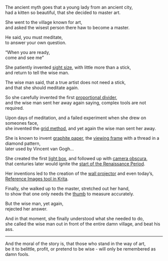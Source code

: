 The ancient myth goes that a young lady from an ancient city,\
had a kitten so beautiful, that she decided to master art.

She went to the village known for art,\
and asked the wisest person there haw to become a master.

He said, you must meditate,\
to answer your own question.

“When you are ready,\
come and see me”

She patiently invented [sight size](https://www.youtube.com/watch?v=wiUFUHdNIsM), with little more than a stick,\
and return to tell the wise man.

The wise man said, that a true artist does not need a stick,\
and that she should meditate again.

So she carefully invented the first [proportional divider](https://www.youtube.com/watch?v=nEZMKc0nMAg),\
and the wise man sent her away again saying, complex tools are not required.

Upon days of meditation, and a failed experiment when she drew on someones face,\
she invented the [grid method](https://www.youtube.com/watch?v=bKtURFkwX6k), and yet again the wise man sent her away.

She is known to invent [graphite paper](https://www.youtube.com/watch?v=DZV9LPZV-T4), the [viewing frame](https://www.youtube.com/watch?v=Is-MvKg54e4) with a thread in a diamond pattern,\
later used by Vincent van Gogh...

She created the first [light box](https://www.youtube.com/watch?v=cuwvMuVv9qE), and followed up with [camera obscura](https://www.youtube.com/watch?v=RYvl6t0N94E),\
that centuries later would ignite the [start of the Renaissance Period](https://www.youtube.com/watch?v=Q0ZvWedVp20).

Her inventions led to the creation of the [wall projector](https://www.youtube.com/watch?v=S16g2qiYw7w) and even today’s,\
[Reference Images tool in Krita](https://www.youtube.com/watch?v=0uCH2z_zLmc).

Finally, she walked up to the master, stretched out her hand,\
to show that one only needs the [thumb](https://www.youtube.com/watch?v=Qz-z3I0Vbt4) to measure accurately.

But the wise man, yet again,\
rejected her answer.

And in that moment, she finally understood what she needed to do,\
she called the wise man out in front of the entire damn village, and beat his ass.

---

And the moral of the story is, that those who stand in the way of art,\
be it to belittle, profit, or pretend to be wise - will only be remembered as damn fools.
